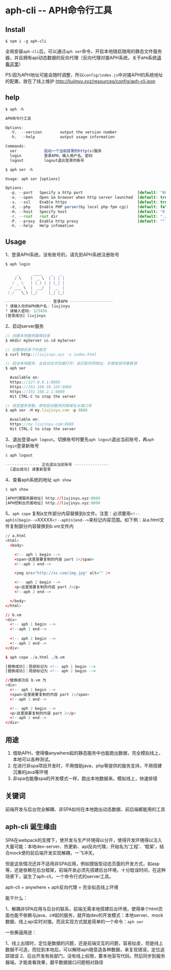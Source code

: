 aph-cli -- APH命令行工具
===

## Install

```
$ npm i -g aph-cli
```

全局安装`aph-cli`后，可以通过`aph ser`命令，开启本地随启随用的静态文件服务器，并且拥有api动态数据的反向代理（反向代理对接APH系统，关于`APH`系统[请看这里](https://github.com/liujinyu1029/APH)）

PS:因为APH地址可能会随时调整，所以`config/index.js`中对接APH的系统地址的配置，放在了线上维护 http://liujinyu.xyz/resources/config/aph-cli.json


## help
```js
$ aph -h

APH命令行工具

Options:
  -V,  --version        output the version number
  -h,  --help           output usage information

Commands:
  ser            启动一个当前目录的http(s)服务
  login          登录APH，输入用户名、密码
  logout         logout退出登录的账号
```

```js
$ aph ser -h

Usage: aph ser [options]

Options:
  -p, --port   Specify a http port                        [default: "8080"]
  -o, --open   Open in browser when http server launched  [default: true]
  -s, --ssl    Enable https                               [default: true]
  -d, --php    Enable PHP parser(by local php-fpm cgi)    [default: false]
  -H, --host   Specify host                               [default: "0.0.0.0"]
  -r, --root   root dir                                   [default: "./"]
  -P, --proxy  Enable http proxy                          [default: ""]
  -h, --help   Help infomation
```

## Usage

1、登录APH系统，没有账号的，请先到APH系统注册账号
```js
$ aph login

     _      ____    _   _
    / \    |  _ \  | | | |
   / _ \   | |_) | | |_| |
  / ___ \  |  __/  |  _  |
 /_/   \_\ |_|     |_| |_|

-------------------- 登录APH -------------------
? 请输入你的APH用户名: liujinyu
? 请输入密码: 123456
[登录成功] liujinyu
```

2、启动server服务
```js
// 创建本地服务器根目录
$ mkdir myServer && cd myServer

// 创建根目录下的首页
$ curl http://liujinyu.xyz -o index.html

// 启动本地服务，会自动在浏览器打开，会匹配内网地址，方便发给同事联调
$ aph ser

  Available on:
  https://127.0.0.1:8080
  https://192.168.59.165:8080
  https://192.168.2.1:8080
  Hit CTRL-C to stop the server

// 改变服务参数，修改启动服务的假域名与端口号
$ aph ser -H my.liujinyu.com -p 8888

  Available on:
  https://my.liujinyu.com:8888
  Hit CTRL-C to stop the server
```

3、退出登录`aph logout`。切换账号时要先`aph logout`退出当前账号，再`aph login`登录新账号

```r
$ aph logout

--------------- 正在退出当前账号 ---------------
  [退出成功] 请重新登录

```

4、查看aph系统的地址 `aph show`

```r
$ aph show

[APH代理服务器地址] http://liujinyu.xyz:8089
[APH控制台页面地址] http://liujinyu.xyz:8090

```

5、`aph cope` 复制a文件部分内容替换到b文件。注意：必须要用`<!--aph[n]begin-->`XXXXX`<!--aph[n]end-->`来标记内容范围。如下例：从a.html文件复制部分内容替换到b.vm文件内


```r
// a.html
<html>
  <body>

    <!-- aph 1 begin -->
    <span>这里是要复制的内容 part 1</span>
    <!--aph 1 end-->

    <img src="http://xx.com/img.jpg" alt="" />

    <!-- aph 2 begin -->
    <p>这里是要复制的内容 part 2</p>
    <!--aph 2 end-->

  </body>
</html>  

// b.vm
<div>
  <!-- aph 1 begin -->
  <!--aph 1 end-->
  
  <!-- aph 2 begin -->
  <!--aph 2 end-->
</div>

$ aph cope ./a.html ./b.vm

[替换成功]：局部标记为 <!-- aph 1 begin -->
[替换成功]：局部标记为 <!-- aph 2 begin -->

//替换成功后 b.vm 为
<div>
  <!-- aph 1 begin -->
  <span>这里是要复制的内容 part 1</span>
  <!--aph 1 end-->

  <!-- aph 2 begin -->
  <p>这里是要复制的内容 part 2</p>
  <!--aph 2 end-->
</div>

```


## 用途

1. 借助APH，使得像anywhere起的静态服务中也能跑出数据，完全模拟线上，本地可以各种测试。
2. 在进行非spa项目开发时，不用借助java、php等提供的服务支持，不用搭建沉重的java等环境
3. 非spa也能像spa的开发模式一样，跑出本地数据来。模拟线上，快速排错

## 关键词

前端开发与后台完全解耦、非SPA如何在本地跑出动态数据、前后端都能用的工具

## aph-cli 诞生缘由

SPA在webpack的支撑下，使开发与生产环境得以分开，使得开发环境得以注入大量可能：本地dev-server、热更新、api反向代理，开始名为‘工程’、‘框架’，结合mock使的前后端开发实现解耦，一飞冲天。

但是这些情况还并不适用非SPA应用，例如摸版型动态页面的开发方式，如asp等，还是依赖在后台框架，前端开发必须先搭建后台环境，十分耽误时间，在这种场景下，诞生了aph-cli，一个命令行式的server工具。

aph-cli = anywhere + aph反向代理 = 完全拟态线上环境

能干什么：

1、解耦非SPA应用与后台的联系，前端无需本地搭建后台环境，使得单个html页面也能不依赖与java、c#起的服务，就开始dev的开发模式：本地server、mock数据、线上api实时对接。而且实现方式就是简单的一个命令：`aph ser`

一些撕逼用途：

1、线上出错时，定位是数据的问题，还是前端交互的问题，容易扯皮，但是线上数据不可造，而拉到本地后，可以解除aph随意造各种数据，来复现错误，定位追踪错误
2、后台开发有些部门，没有线上权限，要本地盲写代码，然后同步到服务器端，才能查看效果，磨平数据接口问题相对路径